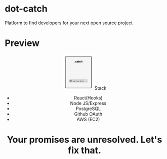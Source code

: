 # dot-catch

<p> Platform to find developers for your next open source project </p>

# Preview
<div align="center" display: flex; justify-content:space-around;>
  <img src="/assets/dotCatch Login.png" style="max-width: 20%; max-height: 20%/>
  <img src="/assets/dotCatch User.png" style="max-width: 20%; max-height: 20%/>
</div>

# Stack 
- React(Hooks)
-	Node JS/Express
-	PostgreSQL
-	Github OAuth
- AWS (EC2)

#
# Your promises are unresolved.  Let's fix that.
